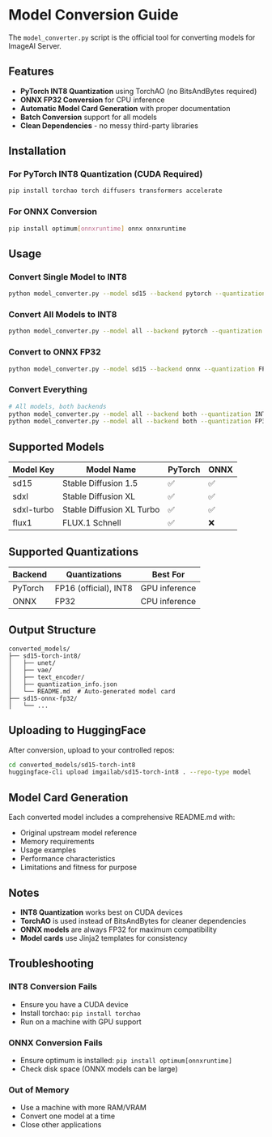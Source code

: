 # Model Conversion Guide

The `model_converter.py` script is the official tool for converting models for ImageAI Server.

## Features

- **PyTorch INT8 Quantization** using TorchAO (no BitsAndBytes required)
- **ONNX FP32 Conversion** for CPU inference
- **Automatic Model Card Generation** with proper documentation
- **Batch Conversion** support for all models
- **Clean Dependencies** - no messy third-party libraries

## Installation

### For PyTorch INT8 Quantization (CUDA Required)
```bash
pip install torchao torch diffusers transformers accelerate
```

### For ONNX Conversion
```bash
pip install optimum[onnxruntime] onnx onnxruntime
```

## Usage

### Convert Single Model to INT8
```bash
python model_converter.py --model sd15 --backend pytorch --quantization INT8
```

### Convert All Models to INT8
```bash
python model_converter.py --model all --backend pytorch --quantization INT8
```

### Convert to ONNX FP32
```bash
python model_converter.py --model sd15 --backend onnx --quantization FP32
```

### Convert Everything
```bash
# All models, both backends
python model_converter.py --model all --backend both --quantization INT8
python model_converter.py --model all --backend both --quantization FP32
```

## Supported Models

| Model Key | Model Name | PyTorch | ONNX |
|-----------|------------|---------|------|
| sd15 | Stable Diffusion 1.5 | ✅ | ✅ |
| sdxl | Stable Diffusion XL | ✅ | ✅ |
| sdxl-turbo | Stable Diffusion XL Turbo | ✅ | ✅ |
| flux1 | FLUX.1 Schnell | ✅ | ❌ |

## Supported Quantizations

| Backend | Quantizations | Best For |
|---------|---------------|----------|
| PyTorch | FP16 (official), INT8 | GPU inference |
| ONNX | FP32 | CPU inference |

## Output Structure

```
converted_models/
├── sd15-torch-int8/
│   ├── unet/
│   ├── vae/
│   ├── text_encoder/
│   ├── quantization_info.json
│   └── README.md  # Auto-generated model card
├── sd15-onnx-fp32/
│   └── ...
```

## Uploading to HuggingFace

After conversion, upload to your controlled repos:

```bash
cd converted_models/sd15-torch-int8
huggingface-cli upload imgailab/sd15-torch-int8 . --repo-type model
```

## Model Card Generation

Each converted model includes a comprehensive README.md with:
- Original upstream model reference
- Memory requirements
- Usage examples
- Performance characteristics
- Limitations and fitness for purpose

## Notes

- **INT8 Quantization** works best on CUDA devices
- **TorchAO** is used instead of BitsAndBytes for cleaner dependencies
- **ONNX models** are always FP32 for maximum compatibility
- **Model cards** use Jinja2 templates for consistency

## Troubleshooting

### INT8 Conversion Fails
- Ensure you have a CUDA device
- Install torchao: `pip install torchao`
- Run on a machine with GPU support

### ONNX Conversion Fails
- Ensure optimum is installed: `pip install optimum[onnxruntime]`
- Check disk space (ONNX models can be large)

### Out of Memory
- Use a machine with more RAM/VRAM
- Convert one model at a time
- Close other applications